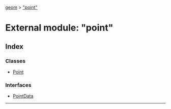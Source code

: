 [geom](../README.md) > ["point"](../modules/_point_.md)

# External module: "point"

## Index

### Classes

* [Point](../classes/_point_.point.md)

### Interfaces

* [PointData](../interfaces/_point_.pointdata.md)

---

